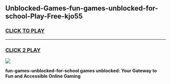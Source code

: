 
## Unblocked-Games-fun-games-unblocked-for-school-Play-Free-kjo55
<h3>
<a href="https://premium76.site?title=fun-games-unblocked-for-school&ref=23A">CLICK TO PLAY</a></h3>
<hr>

<h3>
<a href="https://premium76.site?title=fun-games-unblocked-for-school&ref=23A">CLICK 2 PLAY</a>
  
</h3>

<a href="https://premium76.site?title=fun-games-unblocked-for-school&ref=23A"><img src="https://clearcache.store/games.png"></a>


**fun-games-unblocked-for-school games unblocked: Your Gateway to Fun and Accessible Online Gaming**
